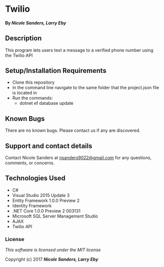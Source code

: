# Twilio

#### By _**Nicole Sanders, Larry Eby**_

## Description

This program lets users text a message to a verified phone number using the Twilio API

## Setup/Installation Requirements

* Clone this repository
* In the command line navigate to the same folder that the project.json file is located in
* Run the commands:
  * dotnet ef database update

## Known Bugs

There are no known bugs. Please contact us if any are discovered.

## Support and contact details

Contact Nicole Sanders at nsanders9022@gmail.com for any questions, comments, or concerns.

## Technologies Used

* C#
* Visual Studio 2015 Update 3
* Entity Framework 1.0.0 Preview 2
* Identity Framework
* .NET Core 1.0.0 Preview 2 003131
* Microsoft SQL Server Management Studio
* AJAX
* Twilio API

### License

*This software is licensed under the MIT license*

Copyright (c) 2017 **_Nicole Sanders,  Larry Eby_**

